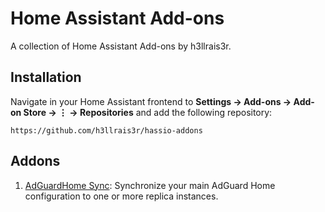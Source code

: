 # Home Assistant Add-ons

A collection of Home Assistant Add-ons by h3llrais3r.

## Installation

Navigate in your Home Assistant frontend to **Settings → Add-ons → Add-on Store → ⋮ → Repositories** and add the following repository:

```
https://github.com/h3llrais3r/hassio-addons
```

## Addons

1. [AdGuardHome Sync](/adguardhome-sync/README.md): Synchronize your main AdGuard Home configuration to one or more replica instances.

